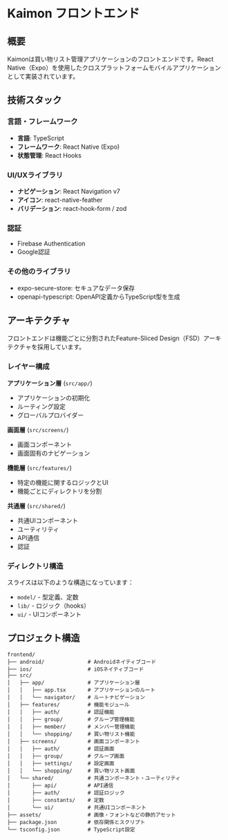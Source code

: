 # Kaimon フロントエンド

## 概要

Kaimonは買い物リスト管理アプリケーションのフロントエンドです。React Native（Expo）を使用したクロスプラットフォームモバイルアプリケーションとして実装されています。

## 技術スタック

### 言語・フレームワーク
- **言語**: TypeScript
- **フレームワーク**: React Native (Expo)
- **状態管理**: React Hooks

### UI/UXライブラリ
- **ナビゲーション**: React Navigation v7
- **アイコン**: react-native-feather
- **バリデーション**: react-hook-form / zod

### 認証
- Firebase Authentication
- Google認証

### その他のライブラリ
- expo-secure-store: セキュアなデータ保存
- openapi-typescript: OpenAPI定義からTypeScript型を生成

## アーキテクチャ

フロントエンドは機能ごとに分割されたFeature-Sliced Design（FSD）アーキテクチャを採用しています。

### レイヤー構成

**アプリケーション層** (`src/app/`)
- アプリケーションの初期化
- ルーティング設定
- グローバルプロバイダー

**画面層** (`src/screens/`)
- 画面コンポーネント
- 画面固有のナビゲーション

**機能層** (`src/features/`)
- 特定の機能に関するロジックとUI
- 機能ごとにディレクトリを分割

**共通層** (`src/shared/`)
- 共通UIコンポーネント
- ユーティリティ
- API通信
- 認証

### ディレクトリ構造

スライスは以下のような構造になっています：

- `model/` - 型定義、定数
- `lib/` - ロジック（hooks）
- `ui/` - UIコンポーネント

## プロジェクト構造

```
frontend/
├── android/              # Androidネイティブコード
├── ios/                  # iOSネイティブコード
├── src/
│   ├── app/              # アプリケーション層
│   │   ├── app.tsx       # アプリケーションのルート
│   │   └── navigator/    # ルートナビゲーション
│   ├── features/         # 機能モジュール
│   │   ├── auth/         # 認証機能
│   │   ├── group/        # グループ管理機能
│   │   ├── member/       # メンバー管理機能
│   │   └── shopping/     # 買い物リスト機能
│   ├── screens/          # 画面コンポーネント
│   │   ├── auth/         # 認証画面
│   │   ├── group/        # グループ画面
│   │   ├── settings/     # 設定画面
│   │   └── shopping/     # 買い物リスト画面
│   └── shared/           # 共通コンポーネント・ユーティリティ
│       ├── api/          # API通信
│       ├── auth/         # 認証ロジック
│       ├── constants/    # 定数
│       └── ui/           # 共通UIコンポーネント
├── assets/               # 画像・フォントなどの静的アセット
├── package.json          # 依存関係とスクリプト
└── tsconfig.json         # TypeScript設定
```
